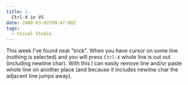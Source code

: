 ```yaml
---
title: |-
  Ctrl-X in VS
date: 2008-03-02T09:47:00Z
tags:
  - Visual Studio
---
```

This week I've found neat "trick". When you have cursor on some line (nothing is selected) and you will press `Ctrl-X` whole line is cut out (including newline char). With this I can easily remove line and/or paste whole line on another place (and because it includes newline char the adjacent line jumps away).